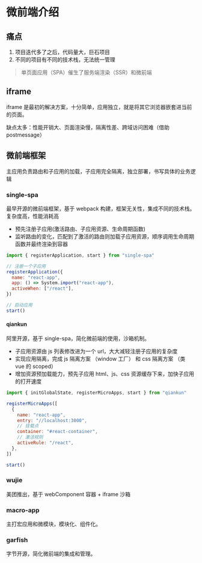 # 微前端介绍

## 痛点

1. 项目迭代多了之后，代码量大，巨石项目
2. 不同的项目有不同的技术栈，无法统一管理

> 单页面应用（SPA）催生了服务端渲染（SSR）和微前端

## iframe

iframe 是最初的解决方案，十分简单，应用独立，就是将其它浏览器嵌套进当前的页面。

缺点太多：性能开销大、页面渲染慢，隔离性差、跨域访问困难（借助 postmessage）

## 微前端框架

主应用负责路由和子应用的加载，子应用完全隔离，独立部署，书写具体的业务逻辑

### single-spa

最早开源的微前端框架，基于 webpack 构建，框架无关性，集成不同的技术栈。
复杂度高，性能消耗高

- 预先注册子应用(激活路由、子应用资源、生命周期函数)
- 监听路由的变化，匹配到了激活的路由则加载子应用资源，顺序调用生命周期函数并最终渲染到容器

```js
import { registerApplication, start } from "single-spa"

// 注册一个子应用
registerApplication({
  name: "react-app",
  app: () => System.import("react-app"),
  activeWhen: ["/react"],
})

// 启动应用
start()
```

#### qiankun

阿里开源，基于 single-spa，简化微前端的使用，沙箱机制。

- 子应用资源由 js 列表修改进为一个 url，大大减轻注册子应用的复杂度
- 实现应用隔离，完成 js 隔离方案 （window 工厂） 和 css 隔离方案 （类 vue 的 scoped）
- 增加资源预加载能力，预先子应用 html、js、css 资源缓存下来，加快子应用的打开速度

```js
import { initGlobalState, registerMicroApps, start } from "qiankun"

registerMicroApps([
  {
    name: "react-app",
    entry: "//localhost:3000",
    // 挂载点
    container: "#react-container",
    // 激活规则
    activeRule: "/react",
  },
])

start()
```

### wujie

美团推出，基于 webComponent 容器 + iframe 沙箱

### macro-app

主打宏应用和微模块，模块化、组件化。

### garfish

字节开源，简化微前端的集成和管理。
